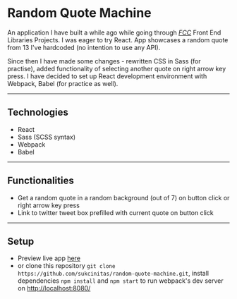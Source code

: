 # Random Quote Machine
An application I have built a while ago while going through [*FCC*](https://www.freecodecamp.org/) Front End Libraries Projects. I was eager to try React. App showcases a random quote from 13 I've hardcoded (no intention to use any API).

Since then I have made some changes - rewritten CSS in Sass (for practise), added functionality of selecting another quote on right arrow key press. I have decided to set up React development environment with Webpack, Babel (for practice as well).

----
## Technologies
- React
- Sass (SCSS syntax)
- Webpack
- Babel

----
## Functionalities
- Get a random quote in a random background (out of 7) on button click or right arrow key press
- Link to twitter tweet box prefilled with current quote on button click

----
## Setup
- Preview live app [here](https://codepen.io/pieno_usas/full/XWrzpwX) 
- or clone this repository `git clone https://github.com/sukcinitas/random-quote-machine.git`, install dependencies `npm install` and `npm start` to run webpack's dev server on [http://localhost:8080/](http://localhost:8080/)                    